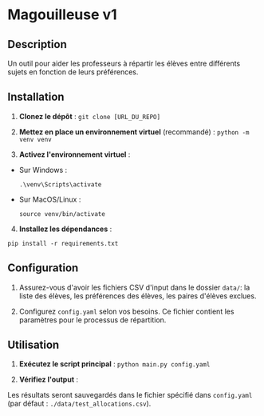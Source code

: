 # Magouilleuse v1

## Description

Un outil pour aider les professeurs à répartir les élèves entre différents sujets en fonction de leurs préférences.

## Installation

1. **Clonez le dépôt** :
`git clone [URL_DU_REPO]`

2. **Mettez en place un environnement virtuel** (recommandé) :
`python -m venv venv`


3. **Activez l'environnement virtuel** :

- Sur Windows :
  
  ```
  .\venv\Scripts\activate
  ```

- Sur MacOS/Linux :
  
  ```
  source venv/bin/activate
  ```

4. **Installez les dépendances** :

`pip install -r requirements.txt`


## Configuration

1. Assurez-vous d'avoir les fichiers CSV d'input dans le dossier `data/`: la liste des élèves, les préférences des élèves, les paires d'élèves exclues.

2. Configurez `config.yaml` selon vos besoins. Ce fichier contient les paramètres pour le processus de répartition.

## Utilisation

1. **Exécutez le script principal** :
`python main.py config.yaml`


2. **Vérifiez l'output** :

Les résultats seront sauvegardés dans le fichier spécifié dans `config.yaml` (par défaut : `./data/test_allocations.csv`).



